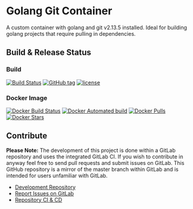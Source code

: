 # Golang Git Container

A custom container with golang and git v2.13.5 installed. Ideal for building golang projects that require pulling in dependencies.

## Build & Release Status

### Build

[![Build Status](https://gitlab.com/TheYorkshireDev/golang-git/badges/master/build.svg)](https://gitlab.com/TheYorkshireDev/golang-git/pipelines) [![GitHub tag](https://img.shields.io/github/tag/theyorkshiredev/golang-git.svg)](https://github.com/theyorkshiredev/golang-git/releases) [![license](https://img.shields.io/github/license/theyorkshiredev/golang-git.svg)](https://github.com/theyorkshiredev/golang-git/blob/master/LICENCE)

### Docker Image

[![Docker Build Status](https://img.shields.io/docker/build/theyorkshiredev/golang-git.svg)](https://hub.docker.com/r/theyorkshiredev/golang-git/) [![Docker Automated build](https://img.shields.io/docker/automated/theyorkshiredev/golang-git.svg)](https://hub.docker.com/r/theyorkshiredev/golang-git/) [![Docker Pulls](https://img.shields.io/docker/pulls/theyorkshiredev/golang-git.svg)](https://hub.docker.com/r/theyorkshiredev/golang-git/) [![Docker Stars](https://img.shields.io/docker/stars/theyorkshiredev/golang-git.svg)](https://hub.docker.com/r/theyorkshiredev/golang-git/)

## Contribute

**Please Note:** The development of this project is done within a GitLab repository and uses the integrated GitLab CI. If you wish to contribute in anyway feel free to send pull requests and submit issues on GitLab. This GitHub repository is a mirror of the master branch within GitLab and is intended for users unfamiliar with GitLab.

* [Development Repository](https://gitlab.com/TheYorkshireDev/golang-git)
* [Report Issues on GitLab](https://gitlab.com/TheYorkshireDev/golang-git/issues)
* [Repository CI & CD](https://gitlab.com/TheYorkshireDev/golang-git/pipelines)

